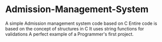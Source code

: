 # Admission-Management-System
A simple Admission management system code based on C
Entire code is based on the concept of structures in C
It uses string functions for validations
A perfect example of a Programmer's first project.
